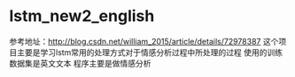 # lstm_new2_english
参考地址：http://blog.csdn.net/william_2015/article/details/72978387
这个项目主要是学习lstm常用的处理方式对于情感分析过程中所处理的过程
使用的训练数据集是英文文本
程序主要是做情感分析
